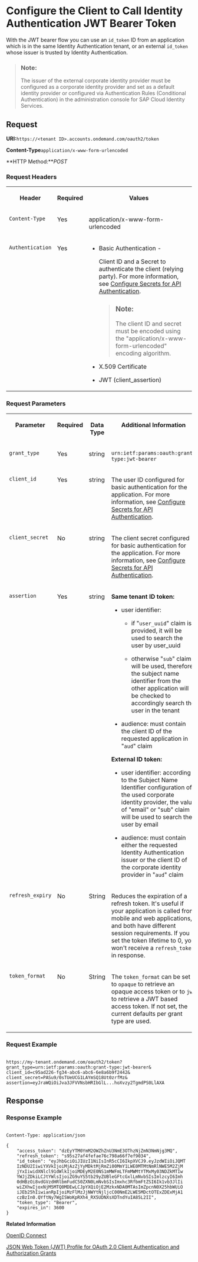 <!-- loio01a0440acd1648189644a2ff60f3772f -->

# Configure the Client to Call Identity Authentication JWT Bearer Token

With the JWT bearer flow you can use an `id_token` ID from an application which is in the same Identity Authentication tenant, or an external `id_token` whose issuer is trusted by Identity Authentication.



> ### Note:  
> The issuer of the external corporate identity provider must be configured as a corporate identity provider and set as a default identity provider or configured via Authentication Rules \(Conditional Authentication\) in the administration console for SAP Cloud Identity Services.



## **Request**

**URI:**`https://<tenant ID>.accounts.ondemand.com/oauth2/token`

**Content-Type**`application/x-www-form-urlencoded`

**HTTP Method:***POST*



### Request Headers


<table>
<tr>
<th valign="top">

Header



</th>
<th valign="top">

Required



</th>
<th valign="top">

Values



</th>
</tr>
<tr>
<td valign="top">

`Content-Type`



</td>
<td valign="top">

Yes



</td>
<td valign="top">

application/x-www-form-urlencoded



</td>
</tr>
<tr>
<td valign="top">

`Authentication`



</td>
<td valign="top">

Yes



</td>
<td valign="top">

-   Basic Authentication -

    Client ID and a Secret to authenticate the client \(relying party\). For more information, see [Configure Secrets for API Authentication](configure-secrets-for-api-authentication-5c3c35e.md).

    > ### Note:  
    > The client ID and secret must be encoded using the "application/x-www-form-urlencoded" encoding algorithm.

-   X.509 Certificate
-   JWT \(client\_assertion\)



</td>
</tr>
</table>



### Request Parameters


<table>
<tr>
<th valign="top">

Parameter



</th>
<th valign="top">

Required



</th>
<th valign="top">

Data Type



</th>
<th valign="top">

Additional Information



</th>
<th valign="top">

Parameter Type



</th>
</tr>
<tr>
<td valign="top">

`grant_type`



</td>
<td valign="top">

Yes



</td>
<td valign="top">

string



</td>
<td valign="top">

`urn:ietf:params:oauth:grant-type:jwt-bearer`



</td>
<td valign="top">

Path



</td>
</tr>
<tr>
<td valign="top">

`client_id`



</td>
<td valign="top">

Yes



</td>
<td valign="top">

string



</td>
<td valign="top">

The user ID configured for basic authentication for the application. For more information, see [Configure Secrets for API Authentication](configure-secrets-for-api-authentication-5c3c35e.md).



</td>
<td valign="top">

Path



</td>
</tr>
<tr>
<td valign="top">

`client_secret`



</td>
<td valign="top">

No



</td>
<td valign="top">

string



</td>
<td valign="top">

The client secret configured for basic authentication for the application. For more information, see [Configure Secrets for API Authentication](configure-secrets-for-api-authentication-5c3c35e.md).



</td>
<td valign="top">

Path



</td>
</tr>
<tr>
<td valign="top">

`assertion`



</td>
<td valign="top">

Yes



</td>
<td valign="top">

string



</td>
<td valign="top">

**Same tenant ID token:**

-   user identifier:

    -   if "`user_uuid`" claim is provided, it will be used to search the user by user\_uuid

    -   otherwise "`sub`" claim will be used, therefore the subject name identifier from the other application will be checked to accordingly search the user in the tenant


-   audience: must contain the client ID of the requested application in "`aud`" claim


**External ID token:**

-   user identifier: according to the Subject Name Identifier configuration of the used corporate identity provider, the value of "email" or "sub" claim will be used to search the user by email

-   audience: must contain either the requested Identity Authentication issuer or the client ID of the corporate identity provider in "`aud`" claim




</td>
<td valign="top">

Path



</td>
</tr>
<tr>
<td valign="top">

`refresh_expiry`



</td>
<td valign="top">

No



</td>
<td valign="top">

String



</td>
<td valign="top">

Reduces the expiration of a refresh token. It's useful if your application is called from mobile and web applications, and both have different session requirements. If you set the token lifetime to 0, you won't receive a `refresh_token` in response.



</td>
<td valign="top">

Path



</td>
</tr>
<tr>
<td valign="top">

`token_format`



</td>
<td valign="top">

No



</td>
<td valign="top">

String



</td>
<td valign="top">

The `token_format` can be set to `opaque` to retrieve an opaque access token or to `jwt` to retrieve a JWT based access token. If not set, the current defaults per grant type are used.



</td>
<td valign="top">

Request body



</td>
</tr>
</table>



### Request Example

```

https://my-tenant.ondemand.com/oauth2/token?grant_type=urn:ietf:params:oauth:grant-type:jwt-bearer&
client_id=c95ad226-fg34-abc6-abc6-6e8a6b9f2442&
client_secret=PASu9/0sTUeUCG1LAYmSQ18Ut0zrfMz&
assertion=eyJraWQiOiJva3JFVVNsbHRIbGlL...hoXvzy2TgmdPS0LlAXA
```



## **Response**



### Response Example

```

Content-Type: application/json
 
{
    "access_token": "dzEyYTM0YmM2OWZhZnU3NmE3OThzNjZmN3NmNjg3MQ",
    "refresh_token": "s95s27af4fefae76c798a66f7ef9034",
    "id_token": "eyJhbGciOiJIUzI1NiIsInR5cCI6IkpXVCJ9.eyJzdWIiOiJQMT
	IzNDU2IiwiYXVkIjoiMjAzZjYyMDktMjRmZi00MmY1LWE0MTMtNmRlNWE5M2ZjM
	jYxIiwidXNlcl91dWlkIjoiMDEyM2E0NS1mMWFmLTFmMWMtYTMxMy03NDZkMTIw
	YWJjZDkiLCJtYWlsIjoiZG9uYS5tb29yZUBleGFtcGxlLmNvbSIsImlzcyI6Imh
	0dHBzOi8vdGVzdHRlbmFudC50ZXN0LmNvbSIsImxhc3RfbmFtZSI6Ik1vb3JlIi
	wiZXhwIjoxNjM5MTQ0MDEwLCJpYXQiOjE2MzkxNDA0MTAsImZpcnN0X25hbWUiO
	iJEb25hIiwianRpIjoiMzFlMzJjNWYtNjljcC00NmE2LWE5MDctOTExZDExMjA1
	czBzIn0.QYftNy7WgISWoKpRXh4_RX5UDNXsXDTndYuIA85L2II",
    "token_type": "Bearer",
    "expires_in": 3600
}
```



**Related Information**  


[OpenID Connect](openid-connect-a789c9c.md "You can use Identity Authentication for authentication in OpenID Connect protected applications.")

[JSON Web Token \(JWT\) Profile for OAuth 2.0 Client Authentication and Authorization Grants](https://datatracker.ietf.org/doc/html/rfc7523)

